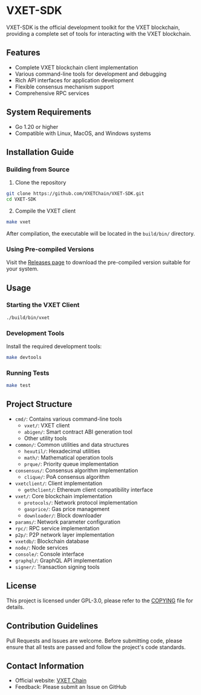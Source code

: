 # VXET-SDK

VXET-SDK is the official development toolkit for the VXET blockchain, providing a complete set of tools for interacting with the VXET blockchain.

## Features

- Complete VXET blockchain client implementation
- Various command-line tools for development and debugging
- Rich API interfaces for application development
- Flexible consensus mechanism support
- Comprehensive RPC services

## System Requirements

- Go 1.20 or higher
- Compatible with Linux, MacOS, and Windows systems

## Installation Guide

### Building from Source

1. Clone the repository

```bash
git clone https://github.com/VXETChain/VXET-SDK.git
cd VXET-SDK
```

2. Compile the VXET client

```bash
make vxet
```

After compilation, the executable will be located in the `build/bin/` directory.

### Using Pre-compiled Versions

Visit the [Releases page](https://github.com/VXETChain/VXET-SDK/releases) to download the pre-compiled version suitable for your system.

## Usage

### Starting the VXET Client

```bash
./build/bin/vxet
```

### Development Tools

Install the required development tools:

```bash
make devtools
```

### Running Tests

```bash
make test
```

## Project Structure

- `cmd/`: Contains various command-line tools
  - `vxet/`: VXET client
  - `abigen/`: Smart contract ABI generation tool
  - Other utility tools
- `common/`: Common utilities and data structures
  - `hexutil/`: Hexadecimal utilities
  - `math/`: Mathematical operation tools
  - `prque/`: Priority queue implementation
- `consensus/`: Consensus algorithm implementation
  - `clique/`: PoA consensus algorithm
- `vxetclient/`: Client implementation
  - `gethclient/`: Ethereum client compatibility interface
- `vxet/`: Core blockchain implementation
  - `protocols/`: Network protocol implementation
  - `gasprice/`: Gas price management
  - `downloader/`: Block downloader
- `params/`: Network parameter configuration
- `rpc/`: RPC service implementation
- `p2p/`: P2P network layer implementation
- `vxetdb/`: Blockchain database
- `node/`: Node services
- `console/`: Console interface
- `graphql/`: GraphQL API implementation
- `signer/`: Transaction signing tools

## License

This project is licensed under GPL-3.0, please refer to the [COPYING](COPYING) file for details.

## Contribution Guidelines

Pull Requests and Issues are welcome. Before submitting code, please ensure that all tests are passed and follow the project's code standards.

## Contact Information

- Official website: [VXET Chain](https://www.vertexect.com/)
- Feedback: Please submit an Issue on GitHub 